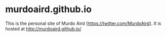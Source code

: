 # murdoaird.github.io
This is the personal site of Murdo Aird (https://twitter.com/MurdoAird). It is hosted at http://murdoaird.github.io/
